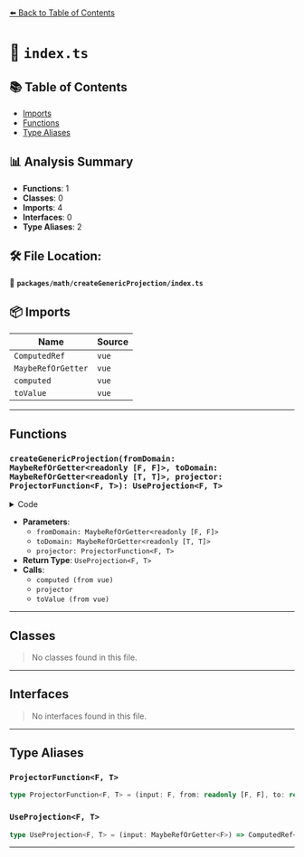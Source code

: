 [⬅️ Back to Table of Contents](../../../index.md)

# 📄 `index.ts`

## 📚 Table of Contents

- [Imports](#imports)
- [Functions](#functions)
- [Type Aliases](#type-aliases)

## 📊 Analysis Summary

- **Functions**: 1
- **Classes**: 0
- **Imports**: 4
- **Interfaces**: 0
- **Type Aliases**: 2

## 🛠️ File Location:
📂 **`packages/math/createGenericProjection/index.ts`**

## 📦 Imports

| Name | Source |
|------|--------|
| `ComputedRef` | `vue` |
| `MaybeRefOrGetter` | `vue` |
| `computed` | `vue` |
| `toValue` | `vue` |


---

## Functions

### `createGenericProjection(fromDomain: MaybeRefOrGetter<readonly [F, F]>, toDomain: MaybeRefOrGetter<readonly [T, T]>, projector: ProjectorFunction<F, T>): UseProjection<F, T>`

<details><summary>Code</summary>

```ts
export function createGenericProjection<F = number, T = number>(
  fromDomain: MaybeRefOrGetter<readonly [F, F]>,
  toDomain: MaybeRefOrGetter<readonly [T, T]>,
  projector: ProjectorFunction<F, T>,
): UseProjection<F, T> {
  return (input: MaybeRefOrGetter<F>) => {
    return computed(() => projector(toValue(input), toValue(fromDomain), toValue(toDomain)))
  }
}
```
</details>

- **Parameters**:
  - `fromDomain: MaybeRefOrGetter<readonly [F, F]>`
  - `toDomain: MaybeRefOrGetter<readonly [T, T]>`
  - `projector: ProjectorFunction<F, T>`
- **Return Type**: `UseProjection<F, T>`
- **Calls**:
  - `computed (from vue)`
  - `projector`
  - `toValue (from vue)`

---

## Classes

> No classes found in this file.


---

## Interfaces

> No interfaces found in this file.


---

## Type Aliases

### `ProjectorFunction<F, T>`

```ts
type ProjectorFunction<F, T> = (input: F, from: readonly [F, F], to: readonly [T, T]) => T;
```

### `UseProjection<F, T>`

```ts
type UseProjection<F, T> = (input: MaybeRefOrGetter<F>) => ComputedRef<T>;
```


---